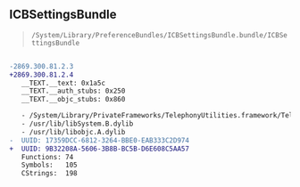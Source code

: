 ## ICBSettingsBundle

> `/System/Library/PreferenceBundles/ICBSettingsBundle.bundle/ICBSettingsBundle`

```diff

-2869.300.81.2.3
+2869.300.81.2.4
   __TEXT.__text: 0x1a5c
   __TEXT.__auth_stubs: 0x250
   __TEXT.__objc_stubs: 0x860

   - /System/Library/PrivateFrameworks/TelephonyUtilities.framework/TelephonyUtilities
   - /usr/lib/libSystem.B.dylib
   - /usr/lib/libobjc.A.dylib
-  UUID: 17359DCC-6812-3264-BBE0-EAB333C2D974
+  UUID: 9B32208A-5606-3B8B-BC5B-D6E608C5AA57
   Functions: 74
   Symbols:   105
   CStrings:  198

```
